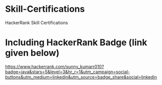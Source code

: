 # Skill-Certifications
HackerRank Skill Certifications

# Including HackerRank Badge (link given below)


https://www.hackerrank.com/sunny_kumarr010?badge=java&stars=5&level=3&hr_r=1&utm_campaign=social-buttons&utm_medium=linkedin&utm_source=badge_share&social=linkedin
